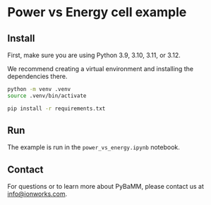 # Power vs Energy cell example

## Install

First, make sure you are using Python 3.9, 3.10, 3.11, or 3.12.

We recommend creating a virtual environment and installing the dependencies there.

```bash
python -m venv .venv
source .venv/bin/activate
```

```bash
pip install -r requirements.txt
```

## Run

The example is run in the `power_vs_energy.ipynb` notebook.

## Contact

For questions or to learn more about PyBaMM, please contact us at [info@ionworks.com](mailto:info@ionworks.com).
